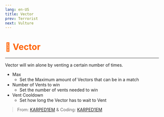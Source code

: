 ```yaml
---
lang: en-US
title: Vector
prev: Terrorist
next: Vulture
---
```


# <font color=#ff6201>💨 <b>Vector</b></font> <Badge text="Chaos" type="tip" vertical="middle"/>
---

Vector will win alone by venting a certain number of times.
* Max
  * Set the Maximum amount of Vectors that can be in a match
* Number of Vents to win
  * Set the number of vents needed to win
* Vent Cooldown
  * Set how long the Vector has to wait to Vent
  
> From: [KARPED1EM](https://github.com/KARPED1EM) &  Coding: [KARPED1EM](https://github.com/KARPED1EM)
